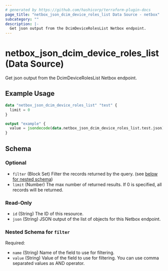 ```yaml
---
# generated by https://github.com/hashicorp/terraform-plugin-docs
page_title: "netbox_json_dcim_device_roles_list Data Source - netbox"
subcategory: ""
description: |-
  Get json output from the DcimDeviceRolesList Netbox endpoint.
---
```


# netbox_json_dcim_device_roles_list (Data Source)

Get json output from the DcimDeviceRolesList Netbox endpoint.

## Example Usage

```terraform
data "netbox_json_dcim_device_roles_list" "test" {
  limit = 0
}

output "example" {
  value = jsondecode(data.netbox_json_dcim_device_roles_list.test.json)
}
```

<!-- schema generated by tfplugindocs -->
## Schema

### Optional

- `filter` (Block Set) Filter the records returned by the query. (see [below for nested schema](#nestedblock--filter))
- `limit` (Number) The max number of returned results. If 0 is specified, all records will be returned.

### Read-Only

- `id` (String) The ID of this resource.
- `json` (String) JSON output of the list of objects for this Netbox endpoint.

<a id="nestedblock--filter"></a>
### Nested Schema for `filter`

Required:

- `name` (String) Name of the field to use for filtering.
- `value` (String) Value of the field to use for filtering. You can use comma separated values as AND operator.
